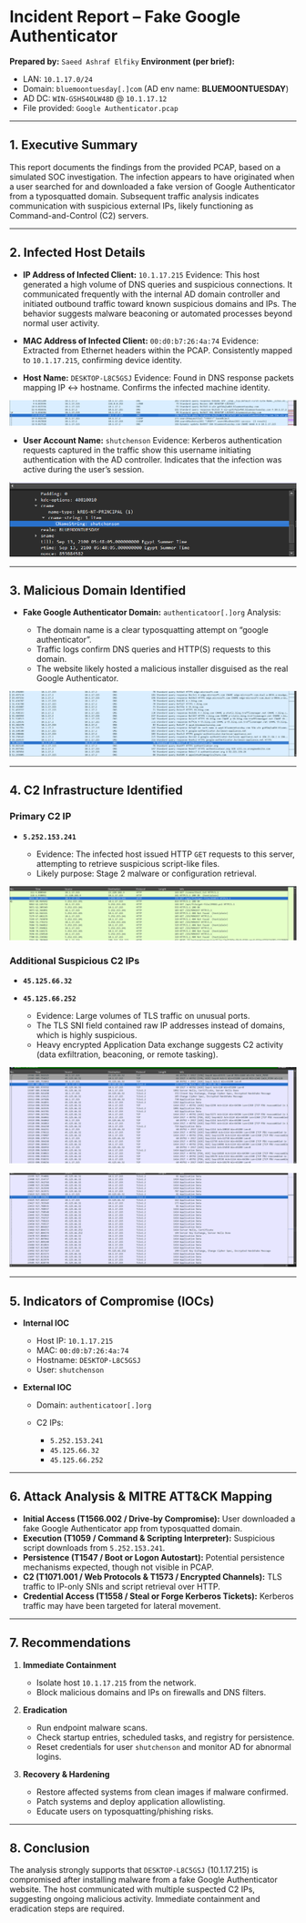 # Incident Report – Fake Google Authenticator


**Prepared by:** `Saeed Ashraf Elfiky`
**Environment (per brief):**  
- LAN: `10.1.17.0/24`  
- Domain: `bluemoontuesday[.]com` (AD env name: **BLUEMOONTUESDAY**)  
- AD DC: `WIN-GSHS4OLW48D` @ `10.1.17.12`  
- File provided: `Google Authenticator.pcap`

---


## 1. Executive Summary

This report documents the findings from the provided PCAP, based on a simulated SOC investigation. The infection appears to have originated when a user searched for and downloaded a fake version of Google Authenticator from a typosquatted domain. Subsequent traffic analysis indicates communication with suspicious external IPs, likely functioning as Command-and-Control (C2) servers.

---

## 2. Infected Host Details

* **IP Address of Infected Client:** `10.1.17.215`
  Evidence: This host generated a high volume of DNS queries and suspicious connections. It communicated frequently with the internal AD domain controller and initiated outbound traffic toward known suspicious domains and IPs. The behavior suggests malware beaconing or automated processes beyond normal user activity.

* **MAC Address of Infected Client:** `00:d0:b7:26:4a:74`
  Evidence: Extracted from Ethernet headers within the PCAP. Consistently mapped to `10.1.17.215`, confirming device identity.

* **Host Name:** `DESKTOP-L8C5GSJ`
  Evidence: Found in DNS response packets mapping IP ↔ hostname. Confirms the infected machine identity.

<p align ="center">
    <img src= "/socPhoto/host_name.png" alt = "access management"
</p>

* **User Account Name:** `shutchenson`
  Evidence: Kerberos authentication requests captured in the traffic show this username initiating authentication with the AD controller. Indicates that the infection was active during the user’s session.

<p align ="center">
    <img src= "/socPhoto/kerberos_username.png" alt = "access management"
</p>

---

## 3. Malicious Domain Identified

* **Fake Google Authenticator Domain:** `authenticatoor[.]org`
  Analysis:

  * The domain name is a clear typosquatting attempt on “google authenticator”.
  * Traffic logs confirm DNS queries and HTTP(S) requests to this domain.
  * The website likely hosted a malicious installer disguised as the real Google Authenticator.
 
<p align ="center">
    <img src= "/socPhoto/domain_name.png" alt = "access management"
</p>

---

## 4. C2 Infrastructure Identified

### Primary C2 IP

* **`5.252.153.241`**

  * Evidence: The infected host issued HTTP `GET` requests to this server, attempting to retrieve suspicious script-like files.
  * Likely purpose: Stage 2 malware or configuration retrieval.
 
<p align ="center">
    <img src= "/socPhoto/httpc2.png" alt = "access management"
</p>

### Additional Suspicious C2 IPs

* **`45.125.66.32`**
* **`45.125.66.252`**

  * Evidence: Large volumes of TLS traffic on unusual ports.
  * The TLS SNI field contained raw IP addresses instead of domains, which is highly suspicious.
  * Heavy encrypted Application Data exchange suggests C2 activity (data exfiltration, beaconing, or remote tasking).
 
<p align ="center">
    <img src= "/socPhoto/45.125.66.32.png" alt = "access management"
</p>

<p align ="center">
    <img src= "/socPhoto/45.125.66.252.png" alt = "access management"
</p>

---

## 5. Indicators of Compromise (IOCs)

* **Internal IOC**

  * Host IP: `10.1.17.215`
  * MAC: `00:d0:b7:26:4a:74`
  * Hostname: `DESKTOP-L8C5GSJ`
  * User: `shutchenson`

* **External IOC**

  * Domain: `authenticatoor[.]org`
  * C2 IPs:

    * `5.252.153.241`
    * `45.125.66.32`
    * `45.125.66.252`

---

## 6. Attack Analysis & MITRE ATT\&CK Mapping

* **Initial Access (T1566.002 / Drive-by Compromise):** User downloaded a fake Google Authenticator app from typosquatted domain.
* **Execution (T1059 / Command & Scripting Interpreter):** Suspicious script downloads from `5.252.153.241`.
* **Persistence (T1547 / Boot or Logon Autostart):** Potential persistence mechanisms expected, though not visible in PCAP.
* **C2 (T1071.001 / Web Protocols & T1573 / Encrypted Channels):** TLS traffic to IP-only SNIs and script retrieval over HTTP.
* **Credential Access (T1558 / Steal or Forge Kerberos Tickets):** Kerberos traffic may have been targeted for lateral movement.

---

## 7. Recommendations

1. **Immediate Containment**

   * Isolate host `10.1.17.215` from the network.
   * Block malicious domains and IPs on firewalls and DNS filters.

2. **Eradication**

   * Run endpoint malware scans.
   * Check startup entries, scheduled tasks, and registry for persistence.
   * Reset credentials for user `shutchenson` and monitor AD for abnormal logins.

3. **Recovery & Hardening**

   * Restore affected systems from clean images if malware confirmed.
   * Patch systems and deploy application allowlisting.
   * Educate users on typosquatting/phishing risks.

---

## 8. Conclusion

The analysis strongly supports that `DESKTOP-L8C5GSJ` (10.1.17.215) is compromised after installing malware from a fake Google Authenticator website. The host communicated with multiple suspected C2 IPs, suggesting ongoing malicious activity. Immediate containment and eradication steps are required.


